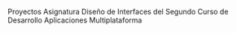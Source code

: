 Proyectos Asignatura Diseño de Interfaces del Segundo Curso de Desarrollo Aplicaciones Multiplataforma
